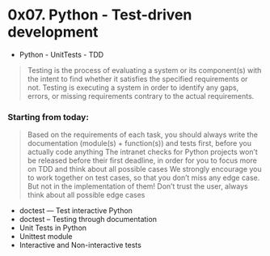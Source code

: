 # 0x07. Python - Test-driven development
- Python \- UnitTests \- TDD

> Testing is the process of evaluating a system or its component(s) with the intent to find whether it satisfies the specified requirements or not.
> Testing is executing a system in order to identify any gaps, errors, or missing requirements contrary to the actual requirements.

### Starting from today:

> Based on the requirements of each task, you should always write the documentation (module(s) + function(s)) and tests first, before you actually code anything
> The intranet checks for Python projects won’t be released before their first deadline, in order for you to focus more on TDD and think about all possible cases
> We strongly encourage you to work together on test cases, so that you don’t miss any edge case. But not in the implementation of them!
> Don’t trust the user, always think about all possible edge cases

- doctest — Test interactive Python
- doctest – Testing through documentation
- Unit Tests in Python
- Unittest module
- Interactive and Non-interactive tests
